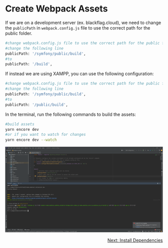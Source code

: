 # Create Webpack Assets

If we are on a development server (ex. blackflag.cloud), we need to change the `publicPath` in `webpack.config.js` file to use the correct path for the public folder.

```bash
#change webpack.config.js file to use the correct path for the public folder
#change the following line
publicPath: '/symfony/public/build',
#to
publicPath: '/build',
```

If instead we are using XAMPP, you can use the following configuration:
```bash
#change webpack.config.js file to use the correct path for the public folder
#change the following line
publicPath: '/symfony/public/build',
#to
publicPath: '/public/build',
```

In the terminal, run the following commands to build the assets:
```bash
#build assets
yarn encore dev
#or if you want to watch for changes
yarn encore dev --watch
```

![Step 4](../images/step4.png)

<div align="right">
<a href="https://github.com/agaktr/workflows/blob/master/steps/step4.md" align="right">Next: Install Dependencies</a>
</div>  
